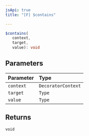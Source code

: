 ```yaml
---
jsApi: true
title: "[F] $contains"

---
```

```ts
$contains(
   context, 
   target, 
   value): void
```

## Parameters

| Parameter | Type |
| :------ | :------ |
| `context` | `DecoratorContext` |
| `target` | `Type` |
| `value` | `Type` |

## Returns

`void`
